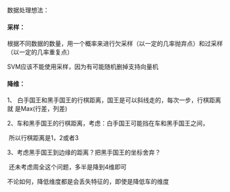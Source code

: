 数据处理想法：

#### 采样：

根据不同数据的数量，用一个概率来进行欠采样（以一定的几率抛弃点）和过采样（以一定的几率重复点）

SVM应该不能使用采样，因为有可能随机删掉支持向量机

#### 降维：

1、 白手国王和黑手国王的行棋距离，国王是可以斜线走的，每次一步，行棋距离就	是Max(行差，列差)

2、车和黑手国王的行棋距离，考虑：白手国王可能挡在车和黑手国王之间，

​	所以行棋距离是1，2或者3

3、考虑黑手国王到边缘的距离？把黑手国王的坐标舍弃？

​	还未考虑周全这个问题，多半是降到4维即可



不论如何，降低维度都是会丢失特征的，即使是降低车的维度